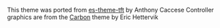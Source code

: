 This theme was ported from [es-theme-tft](https://github.com/anthonycaccese/es-theme-tft) by Anthony Caccese
Controller graphics are from the [Carbon](https://github.com/RetroPie/es-theme-carbon/) theme by Eric Hettervik